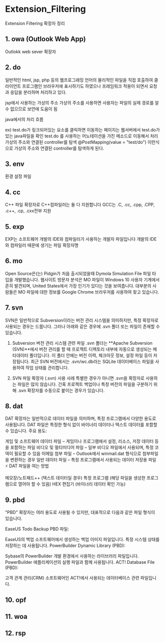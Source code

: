 # Extension_Filtering
Extension Filtering 확장자 정리 

## 1. owa (Outlook Web App)
Outlokk web sever 확장자

## 2. do
일반적인 html, jsp, php 등의 웹프로그래밍 언어의 물리적인 파일을 직접 호출하여 클라이언트 프로그램인 브라우저에 표시하기도 하였으나 프레임워크 적용이 되면서 요청과 응답을 분리하며 처리하고 있다.

jsp에서 사용하는 가상의 주소
가상의 주소를 사용하면 사용자는 파일의 실제 경로를 알 수 없으므로 보안에 도움이 됨

java에서의 처리 흐름

ex) test.do가 링크되어있는 요소를 클릭하면 이동하는 페이지는 웹서버에서 test.do가 있는 java파일을 확인
test.do 를 사용하는 어노테이션을 가진 메소드로 이동해서 처리 
가상의 주소와 연결된 controller를 탐색 @PostMapping(value = "test/do") 이런식으로 가상의 주소와 연결된 controller를 탐색하게 된다.

## 3. env
환경 설정 파일

## 4. cc
C++ 파일 확장자로 C++컴파일러는 둘 다 지원합니다
GCC는 .C, .cc, .cpp, .CPP, .c++, .cp, .cxx전부 지원

## 5. exp
EXP는 소프트웨어 개발의 IDE와 컴파일러가 사용하는 개발자 파일입니다 
개발의 IDE와 컴파일러 때문에 생기는 파일 확장자명

## 6. mo
Open Source은(는) Pidgin가 처음 출시되었을때 Dymola Simulation File 파일 타입을 개발했습니다.
웹사이트 방문자 분석은 MO 파일이 Windows 10 사용자 기계에서 흔히 발견되며, United States에서 가장 인기가 있다는 것을 보여줍니다. 
대부분의 사람들은 MO 파일에 대한 정보를 Google Chrome 브라우저를 사용하여 찾고 있습니다.

## 7. svn
SVN은 일반적으로 Subversion이라는 버전 관리 시스템을 의미하지만, 특정 확장자로 사용되는 경우는 드뭅니다. 그러나 아래와 같은 경우에 .svn 폴더 또는 파일이 존재할 수 있습니다.

1. Subversion 버전 관리 시스템 관련 파일
.svn 폴더는 **Apache Subversion (SVN)**에서 버전 관리를 할 때 프로젝트 디렉토리 내부에 자동으로 생성되는 메타데이터 폴더입니다.
이 폴더 안에는 버전 이력, 체크아웃 정보, 설정 파일 등이 저장됩니다.
최근 SVN 버전에서는 .svn/wc.db라는 SQLite 데이터베이스 파일을 사용하여 작업 상태를 관리합니다.

3. SVN 파일 확장자 (.svn) 사용 사례
특별한 경우가 아니면 .svn을 확장자로 사용하는 파일은 많지 않습니다.
간혹 프로젝트 백업이나 특정 버전의 파일을 구분하기 위해 .svn 확장자를 수동으로 붙이는 경우가 있습니다.

## 8. dat
DAT 확장자는 일반적으로 데이터 파일을 의미하며, 특정 프로그램에서 다양한 용도로 사용됩니다. DAT 파일은 특정한 형식 없이 바이너리 데이터나 텍스트 데이터를 포함할 수 있습니다.
주요 용도:

게임 및 소프트웨어 데이터 파일 – 게임이나 프로그램에서 설정, 리소스, 저장 데이터 등을 포함하는 파일
비디오 및 멀티미디어 파일 – 일부 비디오 파일에서 사용되며, 특정 코덱이 필요할 수 있음
이메일 첨부 파일 – Outlook에서 winmail.dat 형식으로 첨부파일을 변환하는 경우
일반 데이터 파일 – 특정 프로그램에서 사용되는 데이터 저장용 파일
⚡ DAT 파일을 여는 방법

메모장/노트패드++ (텍스트 데이터일 경우)
특정 프로그램 (해당 파일을 생성한 프로그램으로 열어야 할 수 있음)
HEX 편집기 (바이너리 데이터 확인 가능)


## 9. pbd
"PBD" 확장자는 여러 용도로 사용될 수 있지만, 대표적으로 다음과 같은 파일 형식이 있습니다.

EaseUS Todo Backup PBD 파일:

EaseUS의 백업 소프트웨어에서 생성하는 백업 이미지 파일입니다.
특정 시스템 상태를 저장하는 데 사용됩니다.
PowerBuilder Dynamic Library (PBD):

Sybase의 PowerBuilder 개발 환경에서 사용하는 라이브러리 파일입니다.
PowerBuilder 애플리케이션의 실행 파일과 함께 사용됩니다.
ACT! Database File (PBD):

고객 관계 관리(CRM) 소프트웨어인 ACT!에서 사용되는 데이터베이스 관련 파일입니다.

## 10. opf 

## 11. woa

## 12. rsp
